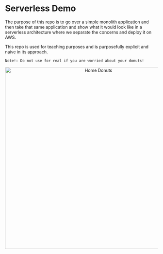 # Serverless Demo

The purpose of this repo is to go over a simple monolith application and then take that same application and show what it would look like in a serverless architecture where we separate the concerns and deploy it on AWS.

This repo is used for teaching purposes and is purposefully explicit and naive in its approach.

`Note!: Do not use for real if you are worried about your donuts!`

<p align="center">
    <img src="https://media.giphy.com/media/3o6Mb4Zs8T88wxrlD2/giphy.gif" width="600" alt="Home Donuts">
</p>
